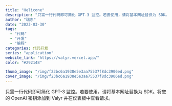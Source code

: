 ```yaml
---
title: "Helicone"
description: "只需一行代码即可简化 GPT-3 监控。若要使用，请将基本网址替换为 SDK。将您的 OpenAI 密钥添加到 Valy"
author: "瑞东"
date: "2023-03-30"
tags:
  - "代码"
  - "开发"
  - "编程"
categories: 代码开发
series: "application"
website_link: "https://valyr.vercel.app/"
color: "#292148"

thumb_image: "/img/f23bc6a1938e5e3aa75537f8dc3906ed.png"
cover_image: "/img/f23bc6a1938e5e3aa75537f8dc3906ed.png"
---
```


只需一行代码即可简化 GPT-3 监控。若要使用，请将基本网址替换为 SDK。将您的 OpenAI 密钥添加到 Valyr 并在仪表板中查看请求。